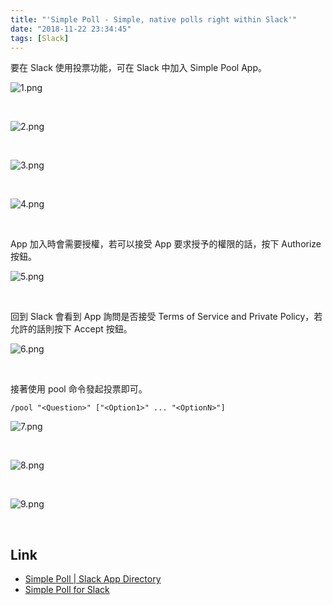 ```yaml
---
title: "'Simple Poll - Simple, native polls right within Slack'"
date: "2018-11-22 23:34:45"
tags: [Slack]
---
```



要在 Slack 使用投票功能，可在 Slack 中加入 Simple Pool App。  

<!-- More -->

![1.png](1.png)

<br/>


![2.png](2.png)

<br/>


![3.png](3.png)

<br/>


![4.png](4.png)

<br/>


App 加入時會需要授權，若可以接受 App 要求授予的權限的話，按下 Authorize 按鈕。  

![5.png](5.png)

<br/>


回到 Slack 會看到 App 詢問是否接受 Terms of Service and Private Policy，若允許的話則按下 Accept 按鈕。  

![6.png](6.png)

<br/>


接著使用 pool 命令發起投票即可。  

    /pool "<Question>" ["<Option1>" ... "<OptionN>"]

![7.png](7.png)

<br/>


![8.png](8.png)

<br/>


![9.png](9.png)

<br/>


Link
----
* [Simple Poll | Slack App Directory](https://slack.com/apps/A0HFW7MR6-simple-poll)
* [Simple Poll for Slack](https://simplepoll.rocks/)
